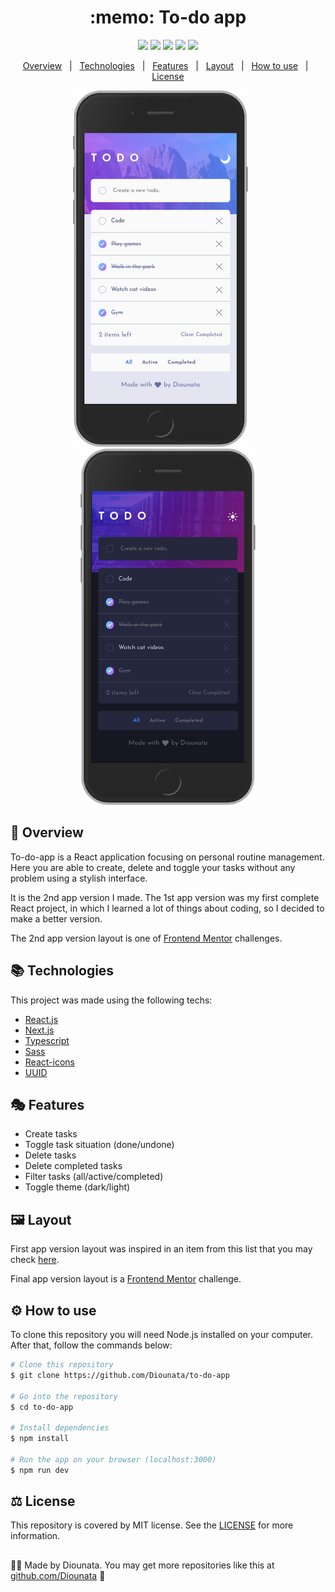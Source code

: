 <h1 align='center'> :memo: To-do app </h1>

<p align='center'>
<img src='https://img.shields.io/github/repo-size/Diounata/to-do-app?style=for-the-badge' />
<img src='https://img.shields.io/github/languages/count/Diounata/to-do-app?style=for-the-badge' />
<img src='https://img.shields.io/github/forks/Diounata/to-do-app?style=for-the-badge' />
<img src='https://img.shields.io/bitbucket/issues/Diounata/to-do-app?style=for-the-badge' />
<img src='https://img.shields.io/github/license/Diounata/to-do-app?style=for-the-badge' />
</p>

<p align='center'>
<a href='#dart-overview'>Overview</a> &nbsp; | &nbsp; <a href='#books-technologies'>Technologies</a> &nbsp; | &nbsp; <a href='#performing_arts-features'>Features</a> &nbsp; | &nbsp; <a href='#%EF%B8%8F-layout'>Layout</a> &nbsp; | &nbsp; <a href='#gear-how-to-use'>How to use</a> &nbsp; | &nbsp; <a href='#balance_scale-license'>License</a> 
</p>

<p align='center'>
<img src="https://github.com/Diounata/to-do-app/blob/main/.github/light-app.png" alt="App light-theme demo" title="Light-theme demo" width="280px" />
&nbsp; &nbsp; &nbsp;
<img src="https://github.com/Diounata/to-do-app/blob/main/.github/dark-app.png" alt="App dark-theme demo" title="Dark-theme demo" width="280px" />
</p>
 
## :dart: Overview

<p>
To-do-app is a React application focusing on personal routine management. Here you are able to create, delete and toggle your tasks without any problem using a stylish interface.
</p>

<p>
It is the 2nd app version I made. The 1st app version was my first complete React project, in which I learned a lot of things about coding, so I decided to make a better version.
</p>

<p>The 2nd app version layout is one of <a href="https://www.frontendmentor.io/challenges">Frontend Mentor</a> challenges.</p>

## :books: Technologies

This project was made using the following techs:

- [React.js](https://reactjs.org/)
- [Next.js](https://nextjs.org/)
- [Typescript](https://www.typescriptlang.org/)
- [Sass](https://sass-lang.com/)
- [React-icons](https://react-icons.github.io/react-icons)
- [UUID](https://www.npmjs.com/package/uuid)

## :performing_arts: Features

- Create tasks
- Toggle task situation (done/undone)
- Delete tasks
- Delete completed tasks
- Filter tasks (all/active/completed)
- Toggle theme (dark/light)

## 🖼️ Layout

<p>
First app version layout was inspired in an item from this list that you may check <a href='https://medium.muz.li/todo-list-inspiration-a1d736c2718a'>here</a>.
</p>

<p>
Final app version layout is a <a href="https://www.frontendmentor.io/challenges">Frontend Mentor</a> challenge.
</p>

## :gear: How to use

To clone this repository you will need Node.js installed on your computer. After that, follow the commands below:

```bash
# Clone this repository
$ git clone https://github.com/Diounata/to-do-app

# Go into the repository
$ cd to-do-app

# Install dependencies
$ npm install

# Run the app on your browser (localhost:3000)
$ npm run dev
```

## :balance_scale: License

This repository is covered by MIT license. See the <a href='https://github.com/Diounata/to-do-app/blob/main/LICENSE'>LICENSE</a> for more information.

##

:man_technologist: Made by Diounata. You may get more repositories like this at <a href='https://github.com/Diounata'>github.com/Diounata</a> :rocket:
